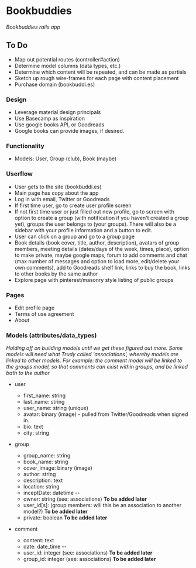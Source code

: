 # Bookbuddies
_Bookbuddies rails app_

## To Do
* Map out potential routes (controller#action)
* Determine model columns (data types, etc.)
* Determine which content will be repeated, and can be made as partials
* Sketch up rough wire-frames for each page with content placement
* Purchase domain (bookbuddi.es)

### Design
* Leverage material design principals
* Use Basecamp as inspiration
* Use google books API, or Goodreads
* Google books can provide images, if desired.

### Functionality
* Models: User, Group (club), Book (maybe)

### Userflow
* User gets to the site (bookbuddi.es)
* Main page has copy about the app
* Log in with email, Twitter or Goodreads
* If first time user, go to create user profile screen
* If not first time user or just filled out new profile, go to screen with option to create a group (with notification if you haven't created a group yet), groups the user belongs to (your groups).  There will also be a sidebar with your profile information and a button to edit.
* User can click on a group and go to a group page
* Book details (book cover, title, author, description), avatars of group members, meeting details (dates/days of the week, times, place), option to make private, maybe google maps, forum to add comments and chat (max number of messages and option to load more, edit/delete your own comments), add to Goodreads shelf link, links to buy the book, links to other books by the same author
* Explore page with pinterest/masonry style listing of public groups

### Pages
* Edit profile page
* Terms of use agreement
* About

### Models (attributes/data_types)
_Holding off on building models until we get these figured out more. Some models will need what Trudy called 'associations', whereby models are linked to other models. For example: the *comment* model will be linked to the *groups* model, so that comments can exist within groups, and be linked bath to the author_

* user
	* first_name: string
	* last_name: string
	* user_name: string (unique)
	* avatar: binary (image) - pulled from Twitter/Goodreads when signed in.
	* bio: text
	* city: string


* group
	* group_name: string
	* book_name: string
	* cover_image: binary (image)
	* author: string
	* description: text
	* location: string
	*	inceptDate: datetime
	--
	* owner: string (see: associations) **To be added later**
	* user_id[s]: (group members: will this be an association to another model?) **To be added later**
	* private: boolean **To be added later**

* comment
	* content: text
	* date: date_time
	--
	* user_id: integer (see: associations) **To be added later**
	* group_id: integer (see: associations) **To be added later**